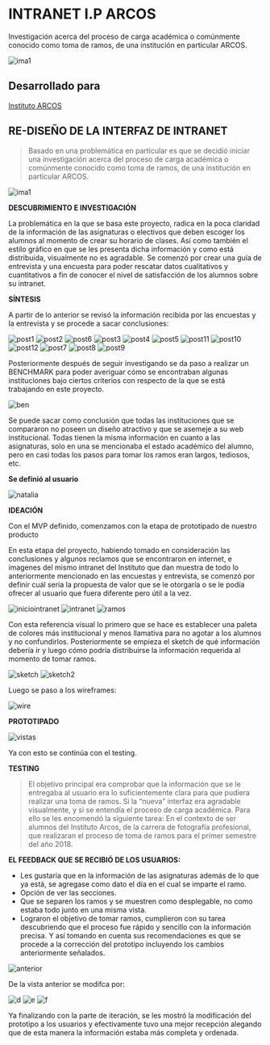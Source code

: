 # INTRANET I.P ARCOS

Investigación acerca del proceso de carga académica o comúnmente conocido como toma de ramos, de una institución en particular ARCOS.

![ima1](https://user-images.githubusercontent.com/32303709/37869918-445b298c-2fa0-11e8-889a-ea7df466b762.png)

## Desarrollado para
[Instituto ARCOS](https://marvelapp.com/83i2aib/screen/39627152)

## RE-DISEÑO DE LA INTERFAZ DE INTRANET

>Basado en una problemática en particular es que se decidió iniciar una investigación acerca del proceso de carga académica o comúnmente conocido como toma de ramos, de una institución en particular ARCOS.

![ima1](https://user-images.githubusercontent.com/32303709/37869918-445b298c-2fa0-11e8-889a-ea7df466b762.png)

**DESCUBRIMIENTO E INVESTIGACIÓN**

La problemática en la que se basa este proyecto, radica en la poca claridad de la información de las asignaturas o electivos que deben escoger los alumnos al momento de crear su horario de clases. Así como también el estilo gráfico en que se les presenta dicha información y como está distribuida, visualmente no es agradable. Se comenzó por crear una guía de entrevista y una encuesta para poder rescatar datos cualitativos y cuantitativos a fin de conocer el nivel de satisfacción de los alumnos sobre su intranet.

**SÍNTESIS**

A partir de lo anterior se revisó la información recibida por las encuestas y la entrevista y se procede a sacar conclusiones:

![post1](https://user-images.githubusercontent.com/32303709/37871189-9f1f521c-2fbe-11e8-86a3-86024e2020c0.jpg)
![post2](https://user-images.githubusercontent.com/32303709/37871190-9f535b02-2fbe-11e8-9d05-61dc79d47500.jpg)
![post6](https://user-images.githubusercontent.com/32303709/37871193-bb649aae-2fbe-11e8-911a-d6c67d8b9b90.jpg)
![post3](https://user-images.githubusercontent.com/32303709/37871194-bb9291f2-2fbe-11e8-9d0d-43447dd635f4.jpg)
![post4](https://user-images.githubusercontent.com/32303709/37871195-bbd6a856-2fbe-11e8-9c61-102455494a35.jpg)
![post5](https://user-images.githubusercontent.com/32303709/37871196-bc1170d0-2fbe-11e8-9033-ed5d36a4a68e.jpg)
![post11](https://user-images.githubusercontent.com/32303709/37871265-58e8b1ce-2fc0-11e8-8c60-02978179999c.jpg)
![post10](https://user-images.githubusercontent.com/32303709/37871264-58bd5e5c-2fc0-11e8-9d76-7a225a1b2e3b.jpg)
![post12](https://user-images.githubusercontent.com/32303709/37871260-57f2211a-2fc0-11e8-9691-bec6ff51012d.jpg)
![post7](https://user-images.githubusercontent.com/32303709/37871261-5825af30-2fc0-11e8-9b1d-d368f4380c06.jpg)
![post8](https://user-images.githubusercontent.com/32303709/37871262-585ad7d2-2fc0-11e8-9213-331a98f3e5e5.jpg)
![post9](https://user-images.githubusercontent.com/32303709/37871263-58852c4e-2fc0-11e8-8722-cfcedc672986.jpg)

Posteriormente después de seguir investigando se da paso a realizar un BENCHMARK para poder averiguar cómo se encontraban algunas instituciones bajo ciertos criterios con respecto de la que se está trabajando en este proyecto.

![ben](https://user-images.githubusercontent.com/32303709/37871279-b6c55770-2fc0-11e8-8296-fa86427a43f1.jpg)

Se puede sacar como conclusión que todas las instituciones que se compararon no poseen un diseño atractivo y que se asemeje a su web institucional. Todas tienen la misma información en cuanto a las asignaturas, solo en una se mencionaba el estado académico del alumno, pero en casi todas los pasos para tomar los ramos eran largos, tediosos, etc.

**Se definió al usuario**

![natalia](https://user-images.githubusercontent.com/32303709/37871290-efe421e4-2fc0-11e8-91ad-dd0cec6a1089.png)

**IDEACIÓN**

Con el MVP definido, comenzamos con la etapa de prototipado de nuestro producto

En esta etapa del proyecto, habiendo tomado en consideración las conclusiones y algunos reclamos que se encontraron en internet, e imagenes del mismo intranet del Instituto que dan muestra de todo lo anteriormente mencionado en las encuestas y entrevista, se comenzó por definir cuál sería la propuesta de valor que se le otorgaría o se le podía ofrecer al usuario que fuera diferente pero útil a la vez.

![iniciointranet](https://user-images.githubusercontent.com/32303709/37871299-374e2bc4-2fc1-11e8-8f66-df899fd3a685.jpg)
![intranet](https://user-images.githubusercontent.com/32303709/37871305-5b5f58a8-2fc1-11e8-83ee-3ba3ae55848e.png)
![ramos](https://user-images.githubusercontent.com/32303709/37871272-8ec1fcb0-2fc0-11e8-89ea-8db47b4086ac.jpeg)

Con esta referencia visual lo primero que se hace es establecer una paleta de colores más institucional y menos llamativa para no agotar a los alumnos y no confundirlos. Posteriormente se empieza el sketch de qué información debería ir y luego cómo podría distribuirse la información requerida al momento de tomar ramos.

![sketch](https://user-images.githubusercontent.com/32303709/37871337-39749a54-2fc2-11e8-948e-bdf833d9fae2.jpg)
![sketch2](https://user-images.githubusercontent.com/32303709/37871338-399f9c68-2fc2-11e8-8929-526fcf16b1be.jpg)

Luego se paso a los wireframes:

![wire](https://user-images.githubusercontent.com/32303709/37871276-8fa40b0a-2fc0-11e8-9b14-ccf4679865a2.jpg)

**PROTOTIPADO**

![vistas](https://user-images.githubusercontent.com/32303709/37871275-8f67555c-2fc0-11e8-9855-b139b87a4ead.jpg)

Ya con esto se continúa con el testing.

**TESTING**

>El objetivo principal era comprobar que la información que se le entregaba al usuario era lo suficientemente clara para que pudiera realizar una toma de ramos. Si la “nueva” interfaz era agradable visualmente, y si se entendía el proceso de carga académica. Para ello se les encomendó la siguiente tarea: En el contexto de ser alumnos del Instituto Arcos, de la carrera de fotografía profesional, que realizaran el proceso de toma de ramos para el primer semestre del año 2018.

**EL FEEDBACK QUE SE RECIBIÓ DE LOS USUARIOS:**

- Les gustaría que en la información de las asignaturas además de lo que ya está, se agregase como dato el día en el cual se imparte el ramo.
- Opción de ver las secciones.
- Que se separen los ramos y se muestren como desplegable, no como estaba todo junto en una misma vista.
- Lograron el objetivo de tomar ramos, cumplieron con su tarea descubriendo que el proceso fue rápido y sencillo con la información precisa. Y así tomando en cuenta sus recomendaciones es que se procede a la corrección del prototipo incluyendo los cambios anteriormente señalados.

![anterior](https://user-images.githubusercontent.com/32303709/37871352-8a122ae4-2fc2-11e8-8934-e902ed050f86.jpg)

De la vista anterior se modifca por:

![d](https://user-images.githubusercontent.com/32303709/37871367-ce3d3f74-2fc2-11e8-8191-434f108f3d39.png)
![e](https://user-images.githubusercontent.com/32303709/37871368-ce65b7d8-2fc2-11e8-9752-f52566016b90.png)
![f](https://user-images.githubusercontent.com/32303709/37871366-ce0adad4-2fc2-11e8-92b8-ddf996075267.png)

Ya finalizando con la parte de iteración, se les mostró la modificación del prototipo a los usuarios y efectivamente tuvo una mejor recepción alegando que de esta manera la información estaba más completa y ordenada.

